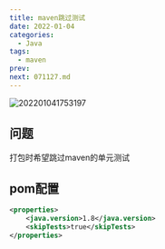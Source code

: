 ```yaml
---
title: maven跳过测试
date: 2022-01-04
categories:
  - Java
tags:
  - maven
prev: 
next: 071127.md
---
```


![202201041753197](https://cdn.jsdelivr.net/gh/qbmzc/images/2022/202201041753197.png)

<!-- more -->

## 问题

打包时希望跳过maven的单元测试

## pom配置

```xml
<properties>
    <java.version>1.8</java.version>
    <skipTests>true</skipTests>
</properties>
```


